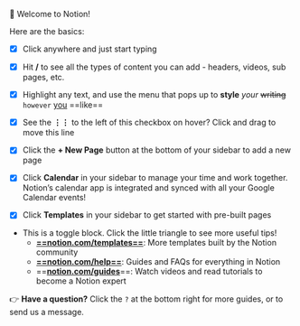 👋 Welcome to Notion!

  

Here are the basics:

- [x] Click anywhere and just start typing
- [x] Hit **/** to see all the types of content you can add - headers, videos, sub pages, etc.
- [x] Highlight any text, and use the menu that pops up to **style** _your_ ~~writing~~ `however` [you](https://www.notion.so/product) ==like==
- [x] See the **⋮⋮** to the left of this checkbox on hover? Click and drag to move this line

  

- [x] Click the **+ New Page** button at the bottom of your sidebar to add a new page
- [x] Click **Calendar** in your sidebar to manage your time and work together. Notion’s calendar app is integrated and synced with all your Google Calendar events!
- [x] Click **Templates** in your sidebar to get started with pre-built pages

- This is a toggle block. Click the little triangle to see more useful tips!
    - **[==notion.com/templates==](https://www.notion.so/templates)**: More templates built by the Notion community
    - **[==notion.com/help==](https://www.notion.so/help)**: Guides and FAQs for everything in Notion
    - ==**[notion.com/guides](http://notion.com/guides)**==: Watch videos and read tutorials to become a Notion expert

  

👉 **Have a question?** Click the `?` at the bottom right for more guides, or to send us a message.